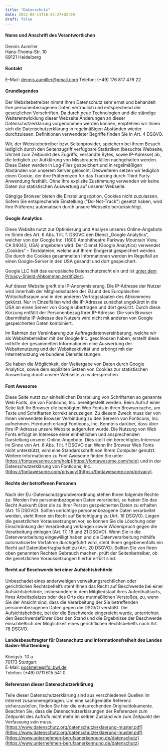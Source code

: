 ```yaml
---
title: "Datenschutz"
date: 2022-08-11T16:42:27+02:00
draft: false
---
```


#### Name und Anschrift des Verantwortlichen

Dennis Aumiller  
Hans-Thoma-Str. 10  
69121 Heidelberg  

#### Kontakt
E-Mail: [dennis.aumiller@gmail.com](mailto:dennis.aumiller+website@gmail.com)
Telefon: (+49) 176 817 476 22


#### Grundlegendes

Der Websitebetreiber nimmt Ihren Datenschutz sehr ernst und behandelt Ihre personenbezogenen Daten vertraulich und entsprechend der gesetzlichen Vorschriften. Da durch neue Technologien und die ständige Weiterentwicklung dieser Webseite Änderungen an dieser Datenschutzerklärung vorgenommen werden können, empfehlen wir Ihnen sich die Datenschutzerklärung in regelmäßigen Abständen wieder durchzulesen. Definitionen verwendeter Begriffe finden Sie in Art. 4 DSGVO.

Wir, der Websitebetreiber bzw. Seitenprovider, speichern bei ihrem Besuch lediglich durch den Seitenzugriff verfügbare Statistiken (besuchte Webseite, Uhrzeit zum Zeitpunkt des Zugriffs, versandte Bytes, sowie IP-Adresse) ab, die lediglich zur Aufklärung von Missbrauchsfällen nachgehalten werden. Diese Daten werden in Log-Files gespeichert und in regelmäßigen Abständen von unserem Server gelöscht. Desweiteren setzen wir lediglich einen Cookie, der ihre Präferenzen für das Tracking durch Third Party-Anwendung festhält. Ohne Ihre explizite Zustimmung verwenden wir keine Daten zur statistischen Auswertung auf unserer Webseite.

Gängige Browser bieten die Einstellungsoption, Cookies nicht zuzulassen. Sofern Sie entsprechende Einstellung ("Do-Not-Track") gesetzt haben, wird Ihre Präferenz automatisch durch unsere Webseite berücksichtigt.


#### Google Analytics

Diese Website nutzt zur Optimierung und Analyse unseres Online-Angebots im Sinne des Art. 6 Abs. 1 lit. f. DSGVO den Dienst „Google Analytics“, welcher von der Google Inc. (1600 Amphitheatre Parkway Mountain View, CA 94043, USA) angeboten wird. Der Dienst (Google Analytics) verwendet „Cookies“ – Textdateien, welche auf Ihrem Endgerät gespeichert werden. Die durch die Cookies gesammelten Informationen werden im Regelfall an einen Google-Server in den USA gesandt und dort gespeichert.

Google LLC hält das europäische Datenschutzrecht ein und ist [unter dem Privacy-Shield-Abkommen zertifiziert](https://www.privacyshield.gov/participant?id=a2zt000000001L5AAI&status=Active).

Auf dieser Website greift die IP-Anonymisierung. Die IP-Adresse der Nutzer wird innerhalb der Mitgliedsstaaten der EUund des Europäischen Wirtschaftsraum und in den anderen Vertragsstaaten des Abkommens gekürzt. Nur in Einzelfällen wird die IP-Adresse zunächst ungekürzt in die USA an einen Server von Google übertragen und dort gekürzt. Durch diese Kürzung entfällt der Personenbezug Ihrer IP-Adresse. Die vom Browser übermittelte IP-Adresse des Nutzers wird nicht mit anderen von Google gespeicherten Daten kombiniert.

Im Rahmen der Vereinbarung zur Auftragsdatenvereinbarung, welche wir als Websitebetreiber mit der Google Inc. geschlossen haben, erstellt diese mithilfe der gesammelten Informationen eine Auswertung der Websitenutzung und der Websiteaktivität und erbringt mit der Internetnutzung verbundene Dienstleistungen.

Sie haben die Möglichkeit, der Weitergabe von Daten durch Google Analytics, sowie dem expliziten Setzen von Cookies zur statistischen Auswertung durch unsere Webseite zu widersprechen.

#### Font Awesome

Diese Seite nutzt zur einheitlichen Darstellung von Schriftarten so genannte Web Fonts, die von Fonticons, Inc. bereitgestellt werden. Beim Aufruf einer Seite lädt Ihr Browser die benötigten Web Fonts in ihren Browsercache, um Texte und Schriftarten korrekt anzuzeigen. Zu diesem Zweck muss der von Ihnen verwendete Browser Verbindung zu den Servern von Fonticons, Inc. aufnehmen. Hierdurch erlangt Fonticons, Inc. Kenntnis darüber, dass über Ihre IP-Adresse unsere Website aufgerufen wurde. Die Nutzung von Web Fonts erfolgt im Interesse einer einheitlichen und ansprechenden Darstellung unserer Online-Angebote. Dies stellt ein berechtigtes Interesse im Sinne von Art. 6 Abs. 1 lit. f DSGVO dar. Wenn Ihr Browser Web Fonts nicht unterstützt, wird eine Standardschrift von Ihrem Computer genutzt. Weitere Informationen zu Font Awesome finden Sie unter [https://fontawesome.com/help](https://fontawesome.com/help) und in der Datenschutzerklärung von Fonticons, Inc.: [https://fontawesome.com/privacy](https://fontawesome.com/privacy).


#### Rechte der betroffenen Personen

Nach der EU-Datenschutzgrundverordnung stehen Ihnen folgende Rechte zu: Werden Ihre personenbezogenen Daten verarbeitet, so haben Sie das Recht Auskunft über die zu Ihrer Person gespeicherten Daten zu erhalten (Art. 15 DSGVO). Sollten unrichtige personenbezogene Daten verarbeitet werden, steht Ihnen ein Recht auf Berichtigung zu (Art. 16 DSGVO). Liegen die gesetzlichen Voraussetzungen vor, so können Sie die Löschung oder Einschränkung der Verarbeitung verlangen sowie Widerspruch gegen die Verarbeitung einlegen (Art. 17, 18 und 21 DSGVO). Wenn Sie in die Datenverarbeitung eingewilligt haben und die Datenverarbeitung mithilfe automatisierter Verfahren durchgeführt wird, steht Ihnen gegebenenfalls ein Recht auf Datenübertragbarkeit zu (Art. 20 DSGVO). Sollten Sie von Ihren oben genannten Rechten Gebrauch machen, prüft der Seitenbetreiber, ob die gesetzlichen Voraussetzungen hierfür erfüllt sind.


#### Recht auf Beschwerde bei einer Aufsichtsbehörde

Unbeschadet eines anderweitigen verwaltungsrechtlichen oder gerichtlichen Rechtsbehelfs steht Ihnen das Recht auf Beschwerde bei einer Aufsichtsbehörde, insbesondere in dem Mitgliedstaat ihres Aufenthaltsorts, ihres Arbeitsplatzes oder des Orts des mutmaßlichen Verstoßes, zu, wenn Sie der Ansicht sind, dass die Verarbeitung der Sie betreffenden personenbezogenen Daten gegen die DSGVO verstößt. Die Aufsichtsbehörde, bei der die Beschwerde eingereicht wurde, unterrichtet den Beschwerdeführer über den Stand und die Ergebnisse der Beschwerde einschließlich der Möglichkeit eines gerichtlichen Rechtsbehelfs nach Art. 78 DSGVO.

#### Landesbeauftragter für Datenschutz und Informationsfreiheit des Landes Baden-Württemberg

Königstr. 10 a  
70173 Stuttgart  
E-Mail: [poststelle@lfdi.bwl.de](mailto:poststelle@lfdi.bwl.de)  
Telefon: (+49) 0711 615 541 0

#### Referenzen dieser Datenschutzerklärung

Teile dieser Datenschutzerklärung sind aus verschiedenen Quellen im Internet zusammengetragen. Um eine sachgemäße Referenz sicherzustellen, finden Sie hier die entsprechenden Originaldokumente. Beachten Sie, dass die Datenschutzerklärungen der Referenzen zum Zeitpunkt des Aufrufs nicht mehr im selben Zustand wie zum Zeitpunkt der Verfassung sein muss.
[https://www.datenschutz.org/datenschutzerklaerung-muster.pdf](https://www.datenschutz.org/datenschutzerklaerung-muster.pdf)  
[https://www.unternehmen-berufsanerkennung.de/datenschutz](https://www.unternehmen-berufsanerkennung.de/datenschutz)